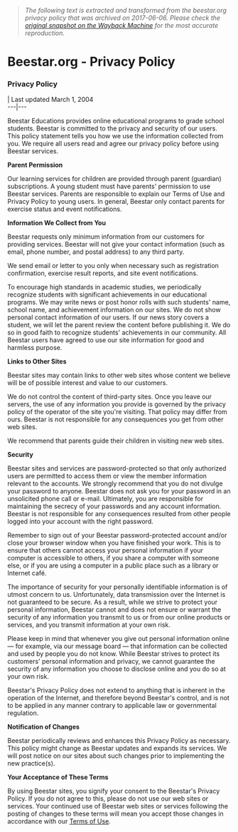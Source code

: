 > *The following text is extracted and transformed from the beestar.org privacy policy that was archived on 2017-06-06. Please check the [original snapshot on the Wayback Machine](https://web.archive.org/web/20170606015050id_/http%3A//beestar.org/general/privacy.jsp) for the most accurate reproduction.*

# Beestar.org - Privacy Policy

### Privacy Policy

| Last updated March 1, 2004  
---|---  
  
Beestar Educations provides online educational programs to grade school students. Beestar is committed to the privacy and security of our users. This policy statement tells you how we use the information collected from you. We require all users read and agree our privacy policy before using Beestar services. 

**Parent Permission**

Our learning services for children are provided through parent (guardian) subscriptions. A young student must have parents' permission to use Beestar services. Parents are responsible to explain our Terms of Use and Privacy Policy to young users. In general, Beestar only contact parents for exercise status and event notifications.

**Information We Collect from You**

Beestar requests only minimum information from our customers for providing services. Beestar will not give your contact information (such as email, phone number, and postal address) to any third party. 

We send email or letter to you only when necessary such as registration confirmation, exercise result reports, and site event notifications. 

To encourage high standards in academic studies, we periodically recognize students with significant achievements in our educational programs. We may write news or post honor rolls with such students' name, school name, and achievement information on our sites. We do not show personal contact information of our users. If our news story covers a student, we will let the parent review the content before publishing it. We do so in good faith to recognize students' achievements in our community. All Beestar users have agreed to use our site information for good and harmless purpose. 

**Links to Other Sites**

Beestar sites may contain links to other web sites whose content we believe will be of possible interest and value to our customers. 

We do not control the content of third-party sites. Once you leave our servers, the use of any information you provide is governed by the privacy policy of the operator of the site you're visiting. That policy may differ from ours. Beestar is not responsible for any consequences you get from other web sites.

We recommend that parents guide their children in visiting new web sites.

**Security**

Beestar sites and services are password-protected so that only authorized users are permitted to access them or view the member information relevant to the accounts. We strongly recommend that you do not divulge your password to anyone. Beestar does not ask you for your password in an unsolicited phone call or e-mail. Ultimately, you are responsible for maintaining the secrecy of your passwords and any account information. Beestar is not responsible for any consequences resulted from other people logged into your account with the right password.

Remember to sign out of your Beestar password-protected account and/or close your browser window when you have finished your work. This is to ensure that others cannot access your personal information if your computer is accessible to others, if you share a computer with someone else, or if you are using a computer in a public place such as a library or Internet café. 

The importance of security for your personally identifiable information is of utmost concern to us. Unfortunately, data transmission over the Internet is not guaranteed to be secure. As a result, while we strive to protect your personal information, Beestar cannot and does not ensure or warrant the security of any information you transmit to us or from our online products or services, and you transmit information at your own risk. 

Please keep in mind that whenever you give out personal information online — for example, via our message board — that information can be collected and used by people you do not know. While Beestar strives to protect its customers' personal information and privacy, we cannot guarantee the security of any information you choose to disclose online and you do so at your own risk. 

Beestar's Privacy Policy does not extend to anything that is inherent in the operation of the Internet, and therefore beyond Beestar's control, and is not to be applied in any manner contrary to applicable law or governmental regulation. 

**Notification of Changes**

Beestar periodically reviews and enhances this Privacy Policy as necessary. This policy might change as Beestar updates and expands its services. We will post notice on our sites about such changes prior to implementing the new practice(s). 

**Your Acceptance of These Terms**

By using Beestar sites, you signify your consent to the Beestar's Privacy Policy. If you do not agree to this, please do not use our web sites or services. Your continued use of Beestar web sites or services following the posting of changes to these terms will mean you accept those changes in accordance with our [Terms of Use](https://web.archive.org/web/20170606015050id_/http%3A//beestar.org/general/term.jsp). 
